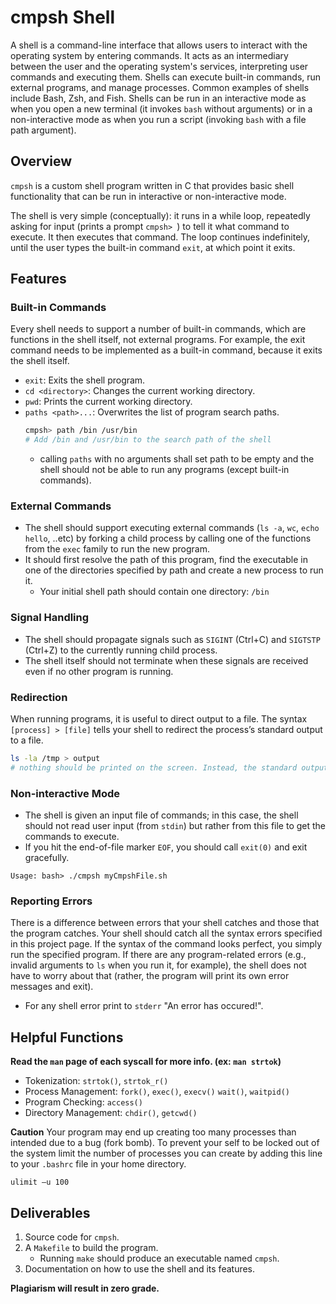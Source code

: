 # cmpsh Shell
A shell is a command-line interface that allows users to interact with the operating system by entering commands. It acts as an intermediary between the user and the operating system's services, interpreting user commands and executing them. Shells can execute built-in commands, run external programs, and manage processes. Common examples of shells include Bash, Zsh, and Fish. Shells can be run in an interactive mode as when you open a new terminal (it invokes `bash` without arguments) or in a non-interactive mode as when you run a script (invoking `bash` with a file path argument).

## Overview
`cmpsh` is a custom shell program written in C that provides basic shell functionality that can be run in interactive or non-interactive mode.

The shell is very simple (conceptually): it runs in a while loop, repeatedly asking for input (prints a prompt `cmpsh> `) to tell it what command to execute. It then executes that command. The loop continues indefinitely, until the user types the built-in command `exit`, at which point it exits.

## Features
### Built-in Commands

Every shell needs to support a number of built-in commands, which are functions in the shell itself, not external programs. For example, the exit command needs to be implemented as a built-in command, because it exits the shell itself.

- `exit`: Exits the shell program.
- `cd <directory>`: Changes the current working directory.
- `pwd`: Prints the current working directory.
- `paths <path>...`: Overwrites the list of program search paths.
    ```sh
    cmpsh> path /bin /usr/bin
    # Add /bin and /usr/bin to the search path of the shell
    ```
    - calling `paths` with no arguments shall set path to be empty and the shell should not be able to run any programs (except built-in commands).

### External Commands
- The shell should support executing external commands (`ls -a`, `wc`, `echo hello`, ..etc) by forking a child process by calling one of the functions from the `exec` family to run the new program.
- It should first resolve the path of this program, find the executable in one of the directories specified by path and create a new process to run it.
    - Your initial shell path should contain one directory: `/bin`


### Signal Handling
- The shell should propagate signals such as `SIGINT` (Ctrl+C) and `SIGTSTP` (Ctrl+Z) to the currently running child process.
- The shell itself should not terminate when these signals are received even if no other program is running.

### Redirection
When running programs, it is useful to direct output to a file. The syntax `[process] > [file]` tells your shell to redirect the process’s standard output to a file. 
```sh
ls -la /tmp > output 
# nothing should be printed on the screen. Instead, the standard output of the ls program should be rerouted to the file output
```

### Non-interactive Mode
- The shell is given an input file of commands; in this case, the shell should not read user input (from `stdin`) but rather from this file to get the commands to execute.
- If you hit the end-of-file marker `EOF`, you should call `exit(0)` and exit gracefully.
```
Usage: bash> ./cmpsh myCmpshFile.sh
```
### Reporting Errors
There is a difference between errors that your shell catches and those that the program catches. Your shell should catch all the syntax errors specified in this project page. If the syntax of the command looks perfect, you simply run the specified program. If there are any program-related errors (e.g., invalid arguments to `ls` when you run it, for example), the shell does not have to worry about that (rather, the program will print its own error messages and exit).
- For any shell error print to `stderr` "An error has occured!".

## Helpful Functions
**Read the `man` page of each syscall for more info. (ex: `man strtok`)**
- Tokenization: `strtok()`, `strtok_r()`
- Process Management: `fork()`, `exec()`, `execv()` `wait()`, `waitpid()`
- Program Checking: `access()`
- Directory Management: `chdir()`, `getcwd()`

**Caution**
Your program may end up creating too many processes than intended due to a bug (fork bomb). To prevent your self to be locked out of the system limit the number of processes you can create by adding this line to your `.bashrc` file in your home directory.

`ulimit –u 100`

## Deliverables
1. Source code for `cmpsh`.
2. A `Makefile` to build the program.
    - Running `make` should produce an executable named `cmpsh`.
3. Documentation on how to use the shell and its features.

**Plagiarism will result in zero grade.**
